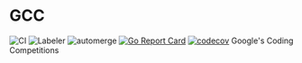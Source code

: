 # GCC
![CI](https://github.com/lupinthe14th/GCC/workflows/CI/badge.svg)
![Labeler](https://github.com/lupinthe14th/GCC/workflows/Labeler/badge.svg)
![automerge](https://github.com/lupinthe14th/GCC/workflows/automerge/badge.svg)
[![Go Report Card](https://goreportcard.com/badge/github.com/lupinthe14th/GCC)](https://goreportcard.com/report/github.com/lupinthe14th/GCC)
[![codecov](https://codecov.io/gh/lupinthe14th/GCC/branch/master/graph/badge.svg)](https://codecov.io/gh/lupinthe14th/GCC)
Google's Coding Competitions
